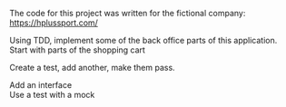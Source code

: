 
The code for this project was written for the fictional company:
https://hplussport.com/

Using TDD, implement some of the back office parts of this application.
Start with parts of the shopping cart

Create a test, add another, make them pass.

Add an interface  
Use a test with a mock  

